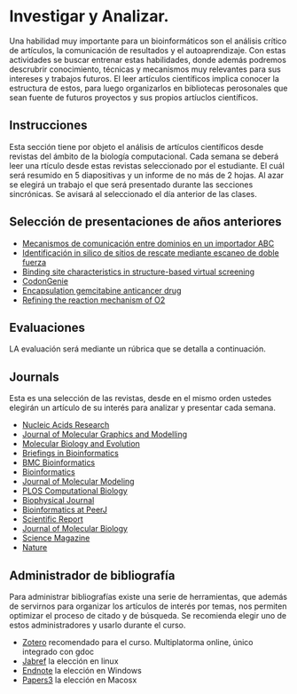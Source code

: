 # Investigar y Analizar.

Una habilidad muy importante para un bioinformáticos son el análisis crítico de artículos, la comunicación de resultados y el autoaprendizaje. Con estas actividades se buscar entrenar estas habilidades, donde además podremos descrubrir conocimiento, técnicas y mecanismos muy relevantes para sus intereses y trabajos futuros. El leer artículos científicos implica conocer la estructura de estos, para luego organizarlos en bibliotecas perosonales que sean fuente de futuros proyectos y sus propios artíuclos científicos.

## Instrucciones

Esta sección tiene por objeto el análisis de artículos científicos desde revistas del ámbito de la biología computacional. 
Cada semana se deberá leer una rtículo desde estas revistas seleccionado por el estudiante.
El cuál será resumido en 5 diapositivas y un informe de no más de 2 hojas.
Al azar se elegirá un trabajo el que será presentado durante las secciones sincrónicas.
Se avisará al seleccionado el día anterior de las clases.

## Selección de presentaciones de años anteriores

* [Mecanismos de comunicación entre dominios en un importador ABC](https://github.com/labnanocell/bioinf_4115025/blob/master/seminario/Selecci%C3%B3n_2018/Mecanismos%20de%20comunicaci%C3%B3n%20entre%20dominios%20en%20un%20importador%20ABC.pdf)
* [Identificación in silico de sitios de rescate mediante escaneo de doble fuerza](https://github.com/labnanocell/bioinf_4115025/blob/master/seminario/Selecci%C3%B3n_2018/Identificaci%C3%B3n%20in%20silico%20de%20sitios%20de%20rescate%20mediante%20escaneo%20de%20doble%20fuerza.pdf)
* [Binding site characteristics in structure-based virtual screening](https://github.com/labnanocell/bioinf_4115025/blob/master/seminario/Selecci%C3%B3n_2018/%20Binding%20site%20characteristics%20in%20structure-based%20virtual%20screening.pdf)
* [CodonGenie](https://github.com/labnanocell/bioinf_4115025/blob/master/seminario/Selecci%C3%B3n_2018/CodonGenie.pdf)
* [Encapsulation  gemcitabine anticancer drug](https://github.com/labnanocell/bioinf_4115025/blob/master/seminario/Selecci%C3%B3n_2018/Encapsulation%20%20gemcitabine%20anticancer%20drug.pdf)
* [Refining the reaction mechanism of O2](https://github.com/labnanocell/bioinf_4115025/blob/master/seminario/Selecci%C3%B3n_2018/Refining%20the%20reaction%20mechanism%20of%20O2.pdf)

## Evaluaciones
LA evaluación será mediante un rúbrica que se detalla a continuación.

## Journals
Esta es una selección de las revistas, desde en el mismo orden ustedes elegirán un artículo de su interés para analizar y presentar cada semana.

* [Nucleic Acids Research](https://academic.oup.com/nar)
* [Journal of Molecular Graphics and Modelling](https://www.sciencedirect.com/journal/journal-of-molecular-graphics-and-modelling)
* [Molecular Biology and Evolution](https://academic.oup.com/mbe)
* [Briefings in Bioinformatics](https://academic.oup.com/bib)
* [BMC Bioinformatics](https://bmcbioinformatics.biomedcentral.com)
* [Bioinformatics](https://academic.oup.com/bioinformatics)
* [Journal of Molecular Modeling](https://link.springer.com/journal/894)
* [PLOS Computational Biology](http://journals.plos.org/ploscompbiol)
* [Biophysical Journal](http://www.cell.com/biophysj)
* [Bioinformatics at PeerJ](https://peerj.com/subjects/bioinformatics)
* [Scientific Report](https://www.nature.com/search?q=Bioinformatic&order=relevance&journal=srep)
* [Journal of Molecular Biology](https://www.sciencedirect.com/search/advanced?qs=Bioinformatic&pub=Journal%20of%20Molecular%20Biology&cid=272582)
* [Science Magazine](https://search.sciencemag.org/?searchTerm=bioinformatic&order=newest&limit=textFields&pageSize=10&&)
* [Nature](https://www.nature.com/search?q=Bioinformatic&order=relevance&journal=nature)

## Administrador de bibliografía

Para administrar bibliografías existe una serie de herramientas, que además de servirnos para organizar los artículos de interés por temas, nos permiten optimizar el proceso de citado y de búsqueda. Se recomienda elegir uno de estos administradores y usarlo durante el curso.


* [Zotero](https://www.zotero.org) recomendado para el curso. Multiplatorma online, único integrado con gdoc
* [Jabref](https://www.jabref.org) la elección en linux
* [Endnote](https://endnote.com) la elección en Windows
* [Papers3](https://www.papersapp.com) la elección en Macosx
